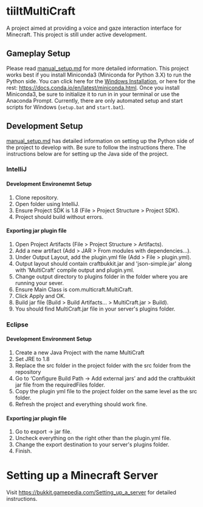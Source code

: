 # tiiltMultiCraft
A project aimed at providing a voice and gaze interaction interface for Minecraft. This project is still under active development.

## Gameplay Setup
Please read [manual_setup.md](manual_setup.md) for more detailed information. This project works best if you install Miniconda3 (Miniconda for Python 3.X) to run the Python side. You can click here for the [Windows Installation](https://repo.anaconda.com/miniconda/Miniconda3-latest-Windows-x86_64.exe), or here for the rest: https://docs.conda.io/en/latest/miniconda.html. Once you install Miniconda3, be sure to initialize it to run in in your terminal or use the Anaconda Prompt. Currently, there are only automated setup and start scripts for Windows (`setup.bat` and `start.bat`).

## Development Setup
[manual_setup.md](manual_setup.md) has detailed information on setting up the Python side of the project to develop with. Be sure to follow the instructions there. The instructions below are for setting up the Java side of the project.

### IntelliJ
#### Development Environemnt Setup
1. Clone repository.
2. Open folder using IntelliJ.
3. Ensure Project SDK is 1.8 (File > Project Structure > Project SDK).
4. Project should build without errors.

#### Exporting jar plugin file
1. Open Project Artifacts (File > Project Structure > Artifacts).
2. Add a new artifact (Add > JAR > From modules with dependencies...).
3. Under Output Layout, add the plugin.yml file (Add > File > plugin.yml).
4. Output layout should contain craftbukkit.jar and 'json-simple.jar' along with  'MultiCraft' compile output and plugin.yml.
5. Change output directory to plugins folder in the folder where you are running your sever.
6. Ensure Main Class is com.multicraft.MultiCraft.
7. Click Apply and OK.
8. Build jar file (Build > Build Artifacts... > MultiCraft.jar > Build).
9. You should find MultiCraft.jar file in your server's plugins folder.

### Eclipse
#### Development Environment Setup
1. Create a new Java Project with the name MultiCraft
2. Set JRE to 1.8
3. Replace the src folder in the project folder with the src folder from the repository
4. Go to ‘Configure Build Path -> Add external jars’ and add the craftbukkit jar file from the requiredFiles folder.
5. Copy the plugin yml file to the project folder on the same level as the src folder.
6. Refresh the project and everything should work fine. 

#### Exporting jar plugin file
1. Go to export -> jar file.
2. Uncheck everything on the right other than the plugin.yml file.
3. Change the export destination to your server's plugins folder.
4. Finish.

# Setting up a Minecraft Server
Visit https://bukkit.gamepedia.com/Setting_up_a_server for detailed instructions.


